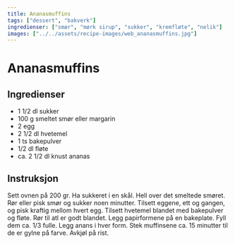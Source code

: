 ```yaml
---
title: Ananasmuffins
tags: ["dessert", "bakverk"]
ingredienser: ["smør", "mørk sirup", "sukker", "kremfløte", "nelik"]
images: ["../../assets/recipe-images/web_ananasmuffins.jpg"]
---
```


# Ananasmuffins

## Ingredienser

- 1 1/2 dl sukker
- 100 g smeltet smør eller margarin
- 2 egg
- 2 1/2 dl hvetemel
- 1 ts bakepulver
- 1/2 dl fløte
- ca. 2 1/2 dl knust ananas

## Instruksjon

Sett ovnen på 200 gr. Ha sukkeret i en skål. Hell over det smeltede smøret. Rør eller pisk smør og sukker noen minutter. Tilsett eggene, ett og gangen, og pisk kraftig mellom hvert egg. Tilsett hvetemel blandet med bakepulver og fløte. Rør til atl er godt blandet. Legg papirformene på en bakeplate. Fyll dem ca. 1/3 fulle. Legg anans i hver form. Stek muffinsene ca. 15 minutter til de er gylne på farve. Avkjøl på rist.
